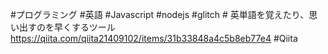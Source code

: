 #プログラミング #英語 #Javascript #nodejs #glitch # 英単語を覚えたり、思い出すのを早くするツール https://qiita.com/qiita21409102/items/31b33848a4c5b8eb77e4 #Qiita
